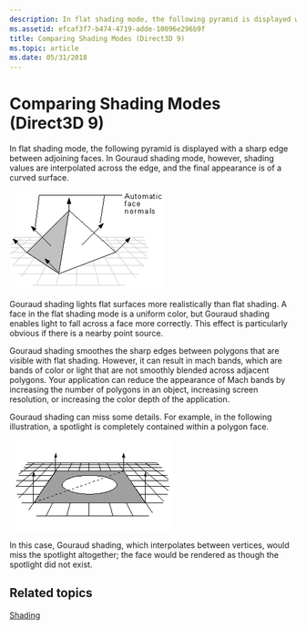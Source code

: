 ```yaml
---
description: In flat shading mode, the following pyramid is displayed with a sharp edge between adjoining faces. In Gouraud shading mode, however, shading values are interpolated across the edge, and the final appearance is of a curved surface.
ms.assetid: efcaf3f7-b474-4719-adde-10096e296b9f
title: Comparing Shading Modes (Direct3D 9)
ms.topic: article
ms.date: 05/31/2018
---
```


# Comparing Shading Modes (Direct3D 9)

In flat shading mode, the following pyramid is displayed with a sharp edge between adjoining faces. In Gouraud shading mode, however, shading values are interpolated across the edge, and the final appearance is of a curved surface.

![illustration of a pyramid with sharp edges and arrows that point to the face normals](images/shade2.png)

Gouraud shading lights flat surfaces more realistically than flat shading. A face in the flat shading mode is a uniform color, but Gouraud shading enables light to fall across a face more correctly. This effect is particularly obvious if there is a nearby point source.

Gouraud shading smoothes the sharp edges between polygons that are visible with flat shading. However, it can result in mach bands, which are bands of color or light that are not smoothly blended across adjacent polygons. Your application can reduce the appearance of Mach bands by increasing the number of polygons in an object, increasing screen resolution, or increasing the color depth of the application.

Gouraud shading can miss some details. For example, in the following illustration, a spotlight is completely contained within a polygon face.

![illustration of a spotlight within a polygon face](images/gouraud.png)

In this case, Gouraud shading, which interpolates between vertices, would miss the spotlight altogether; the face would be rendered as though the spotlight did not exist.

## Related topics

<dl> <dt>

[Shading](shading.md)
</dt> </dl>

 

 



